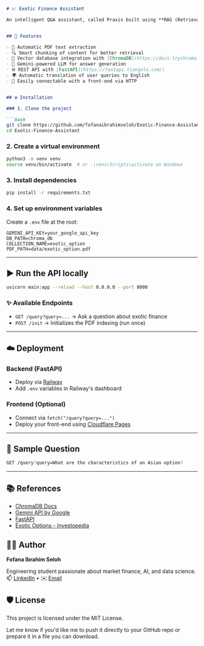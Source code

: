 
```markdown
# 📈 Exotic Finance Assistant

An intelligent Q&A assistant, called Praxis built using **RAG (Retrieval-Augmented Generation)** to answer complex questions related to **exotic options in finance**. This system combines PDF content extraction, vector-based document indexing using ChromaDB, and LLM-powered responses using **Gemini 1.5 Flash**.


## 🚀 Features

- 📄 Automatic PDF text extraction
- 🔍 Smart chunking of content for better retrieval
- 💾 Vector database integration with [ChromaDB](https://docs.trychroma.com/)
- 🧠 Gemini-powered LLM for answer generation
- 🌐 REST API with [FastAPI](https://fastapi.tiangolo.com/)
- 🌍 Automatic translation of user queries to English
- 🔗 Easily connectable with a front-end via HTTP


## ⚙️ Installation

### 1. Clone the project

```bash
git clone https://github.com/fofanaibrahimseloh/Exotic-Finance-Assistant.git
cd Exotic-Finance-Assistant
````

### 2. Create a virtual environment

```bash
python3 -m venv venv
source venv/bin/activate  # or .\venv\Scripts\activate on Windows
```

### 3. Install dependencies

```bash
pip install -r requirements.txt
```

### 4. Set up environment variables

Create a `.env` file at the root:

```
GEMINI_API_KEY=your_google_api_key
DB_PATH=chroma_db
COLLECTION_NAME=exotic_option
PDF_PATH=data/exotic_option.pdf
```

---

## ▶️ Run the API locally

```bash
uvicorn main:app --reload --host 0.0.0.0 --port 8000
```

### ✨ Available Endpoints

* `GET /query?query=...` → Ask a question about exotic finance
* `POST /init` → Initializes the PDF indexing (run once)

---

## ☁️ Deployment

### Backend (FastAPI)

* Deploy via [Railway](https://railway.app/)
* Add `.env` variables in Railway's dashboard

### Frontend (Optional)

* Connect via `fetch("/query?query=...")`
* Deploy your front-end using [Cloudflare Pages](https://pages.cloudflare.com/)

---

## 💬 Sample Question

```bash
GET /query?query=What are the characteristics of an Asian option?
```

---

## 📚 References

* [ChromaDB Docs](https://docs.trychroma.com/)
* [Gemini API by Google](https://ai.google.dev/)
* [FastAPI](https://fastapi.tiangolo.com/)
* [Exotic Options - Investopedia](https://www.investopedia.com/terms/e/exoticoption.asp)


## 👨‍💻 Author

**Fofana Ibrahim Seloh**

Engineering student passionate about market finance, AI, and data science.
📫 [LinkedIn](https://www.linkedin.com/in/fofanaibrahimseloh) • ✉️ [Email](mailto:fofanaibseloh@gmail.com)



## 🛡️ License

This project is licensed under the MIT License.


Let me know if you'd like me to push it directly to your GitHub repo or prepare it in a file you can download.
```
